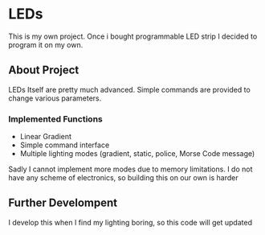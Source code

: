 # LEDs
This is my own project. Once i bought programmable LED strip I decided to program it on my own.

## About Project
LEDs Itself are pretty much advanced. Simple commands are provided to change various parameters.
### Implemented Functions
- Linear Gradient
- Simple command interface
- Multiple lighting modes (gradient, static, police, Morse Code message)  

Sadly I cannot implement more modes due to memory limitations.
I do not have any scheme of electronics, so building this on our own is harder  

## Further Develompent
I develop this when I find my lighting boring, so this code will get updated
